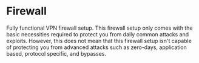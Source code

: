 # Firewall

Fully functional VPN firewall setup. This firewall setup only comes with the basic necessities required to protect you from daily common attacks and exploits. However, this does not mean that this firewall setup isn't capable of protecting you from advanced attacks such as zero-days, application based, protocol specific, and bypasses.
